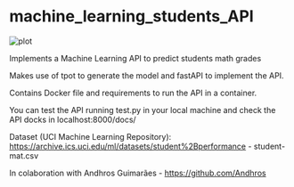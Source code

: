 # machine_learning_students_API

![plot](https://github.com/davidrochabio/machine_learning_students_API/edit/main/image/ml_api.jpg?raw=true)

Implements a Machine Learning API to predict students math grades

Makes use of tpot to generate the model and fastAPI to implement the API.

Contains Docker file and requirements to run the API in a container.

You can test the API running test.py in your local machine and check the API docks in localhost:8000/docs/

Dataset (UCI Machine Learning Repository): https://archive.ics.uci.edu/ml/datasets/student%2Bperformance - student-mat.csv

In colaboration with Andhros Guimarães - https://github.com/Andhros
